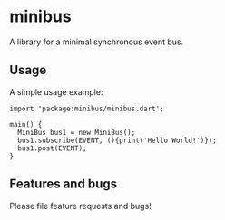 # minibus

A library for a minimal synchronous event bus.

## Usage

A simple usage example:

    import 'package:minibus/minibus.dart';

    main() {
      MiniBus bus1 = new MiniBus();
      bus1.subscribe(EVENT, (){print('Hello World!')});
      bus1.post(EVENT);
    }

## Features and bugs

Please file feature requests and bugs!
